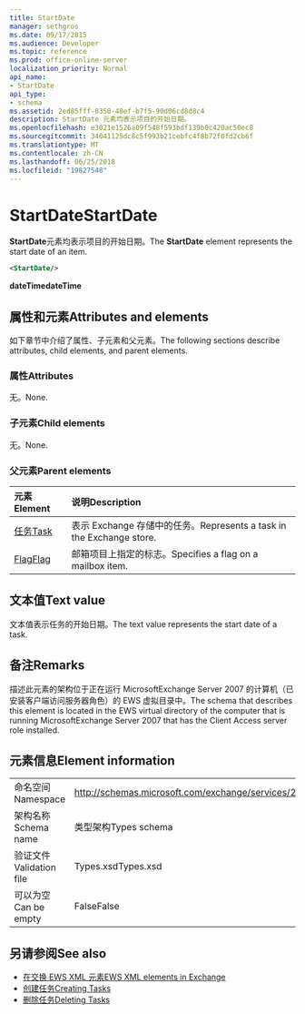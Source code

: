 ```yaml
---
title: StartDate
manager: sethgros
ms.date: 09/17/2015
ms.audience: Developer
ms.topic: reference
ms.prod: office-online-server
localization_priority: Normal
api_name:
- StartDate
api_type:
- schema
ms.assetid: 2ed85fff-0358-48ef-b7f5-90d06cd8d8c4
description: StartDate 元素均表示项目的开始日期。
ms.openlocfilehash: e3021e1526a09f548f593bdf139b0c420ac50ec8
ms.sourcegitcommit: 34041125dc8c5f993b21cebfc4f8b72f0fd2cb6f
ms.translationtype: MT
ms.contentlocale: zh-CN
ms.lasthandoff: 06/25/2018
ms.locfileid: "19827548"
---
```

# <a name="startdate"></a><span data-ttu-id="4ddf4-103">StartDate</span><span class="sxs-lookup"><span data-stu-id="4ddf4-103">StartDate</span></span>

<span data-ttu-id="4ddf4-104">**StartDate**元素均表示项目的开始日期。</span><span class="sxs-lookup"><span data-stu-id="4ddf4-104">The **StartDate** element represents the start date of an item.</span></span> 
  
```xml
<StartDate/>
```

<span data-ttu-id="4ddf4-105">**dateTime**</span><span class="sxs-lookup"><span data-stu-id="4ddf4-105">**dateTime**</span></span>

## <a name="attributes-and-elements"></a><span data-ttu-id="4ddf4-106">属性和元素</span><span class="sxs-lookup"><span data-stu-id="4ddf4-106">Attributes and elements</span></span>

<span data-ttu-id="4ddf4-107">如下章节中介绍了属性、子元素和父元素。</span><span class="sxs-lookup"><span data-stu-id="4ddf4-107">The following sections describe attributes, child elements, and parent elements.</span></span>
  
### <a name="attributes"></a><span data-ttu-id="4ddf4-108">属性</span><span class="sxs-lookup"><span data-stu-id="4ddf4-108">Attributes</span></span>

<span data-ttu-id="4ddf4-109">无。</span><span class="sxs-lookup"><span data-stu-id="4ddf4-109">None.</span></span>
  
### <a name="child-elements"></a><span data-ttu-id="4ddf4-110">子元素</span><span class="sxs-lookup"><span data-stu-id="4ddf4-110">Child elements</span></span>

<span data-ttu-id="4ddf4-111">无。</span><span class="sxs-lookup"><span data-stu-id="4ddf4-111">None.</span></span>
  
### <a name="parent-elements"></a><span data-ttu-id="4ddf4-112">父元素</span><span class="sxs-lookup"><span data-stu-id="4ddf4-112">Parent elements</span></span>

|<span data-ttu-id="4ddf4-113">**元素**</span><span class="sxs-lookup"><span data-stu-id="4ddf4-113">**Element**</span></span>|<span data-ttu-id="4ddf4-114">**说明**</span><span class="sxs-lookup"><span data-stu-id="4ddf4-114">**Description**</span></span>|
|:-----|:-----|
|[<span data-ttu-id="4ddf4-115">任务</span><span class="sxs-lookup"><span data-stu-id="4ddf4-115">Task</span></span>](task.md) <br/> |<span data-ttu-id="4ddf4-116">表示 Exchange 存储中的任务。</span><span class="sxs-lookup"><span data-stu-id="4ddf4-116">Represents a task in the Exchange store.</span></span>  <br/> |
|[<span data-ttu-id="4ddf4-117">Flag</span><span class="sxs-lookup"><span data-stu-id="4ddf4-117">Flag</span></span>](flag.md) <br/> |<span data-ttu-id="4ddf4-118">邮箱项目上指定的标志。</span><span class="sxs-lookup"><span data-stu-id="4ddf4-118">Specifies a flag on a mailbox item.</span></span>  <br/> |
   
## <a name="text-value"></a><span data-ttu-id="4ddf4-119">文本值</span><span class="sxs-lookup"><span data-stu-id="4ddf4-119">Text value</span></span>

<span data-ttu-id="4ddf4-120">文本值表示任务的开始日期。</span><span class="sxs-lookup"><span data-stu-id="4ddf4-120">The text value represents the start date of a task.</span></span>
  
## <a name="remarks"></a><span data-ttu-id="4ddf4-121">备注</span><span class="sxs-lookup"><span data-stu-id="4ddf4-121">Remarks</span></span>

<span data-ttu-id="4ddf4-122">描述此元素的架构位于正在运行 MicrosoftExchange Server 2007 的计算机（已安装客户端访问服务器角色）的 EWS 虚拟目录中。</span><span class="sxs-lookup"><span data-stu-id="4ddf4-122">The schema that describes this element is located in the EWS virtual directory of the computer that is running MicrosoftExchange Server 2007 that has the Client Access server role installed.</span></span>
  
## <a name="element-information"></a><span data-ttu-id="4ddf4-123">元素信息</span><span class="sxs-lookup"><span data-stu-id="4ddf4-123">Element information</span></span>

|||
|:-----|:-----|
|<span data-ttu-id="4ddf4-124">命名空间</span><span class="sxs-lookup"><span data-stu-id="4ddf4-124">Namespace</span></span>  <br/> |http://schemas.microsoft.com/exchange/services/2006/types  <br/> |
|<span data-ttu-id="4ddf4-125">架构名称</span><span class="sxs-lookup"><span data-stu-id="4ddf4-125">Schema name</span></span>  <br/> |<span data-ttu-id="4ddf4-126">类型架构</span><span class="sxs-lookup"><span data-stu-id="4ddf4-126">Types schema</span></span>  <br/> |
|<span data-ttu-id="4ddf4-127">验证文件</span><span class="sxs-lookup"><span data-stu-id="4ddf4-127">Validation file</span></span>  <br/> |<span data-ttu-id="4ddf4-128">Types.xsd</span><span class="sxs-lookup"><span data-stu-id="4ddf4-128">Types.xsd</span></span>  <br/> |
|<span data-ttu-id="4ddf4-129">可以为空</span><span class="sxs-lookup"><span data-stu-id="4ddf4-129">Can be empty</span></span>  <br/> |<span data-ttu-id="4ddf4-130">False</span><span class="sxs-lookup"><span data-stu-id="4ddf4-130">False</span></span>  <br/> |
   
## <a name="see-also"></a><span data-ttu-id="4ddf4-131">另请参阅</span><span class="sxs-lookup"><span data-stu-id="4ddf4-131">See also</span></span>

- [<span data-ttu-id="4ddf4-132">在交换 EWS XML 元素</span><span class="sxs-lookup"><span data-stu-id="4ddf4-132">EWS XML elements in Exchange</span></span>](ews-xml-elements-in-exchange.md)
- [<span data-ttu-id="4ddf4-133">创建任务</span><span class="sxs-lookup"><span data-stu-id="4ddf4-133">Creating Tasks</span></span>](http://msdn.microsoft.com/library/0ef97334-e8a0-4f67-a23a-dd9e2bbad49f%28Office.15%29.aspx)
- [<span data-ttu-id="4ddf4-134">删除任务</span><span class="sxs-lookup"><span data-stu-id="4ddf4-134">Deleting Tasks</span></span>](http://msdn.microsoft.com/library/a3d7e25f-8a35-4901-b1d9-d31f418ab340%28Office.15%29.aspx)


